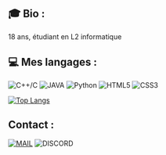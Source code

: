 
## 🎓 Bio :

18 ans, étudiant en L2 informatique

## 💻 Mes langages : 
![C++/C](https://img.shields.io/badge/-C++/C-1365FF?style=for-the-badge&logo=C%2B%2B&logoColor=white)
![JAVA](https://img.shields.io/badge/-JAVA-critical?style=for-the-badge&logo=Java&logoColor=white)
![Python](https://img.shields.io/badge/-Python-DBDB19?style=for-the-badge&logo=Python&logoColor=white)
![HTML5](https://img.shields.io/badge/-HTML5-FE6D02?style=for-the-badge&logo=HTML5&logoColor=white)
![CSS3](https://img.shields.io/badge/-CSS3-00DDD3?style=for-the-badge&logo=CSS3&logoColor=white)

[![Top Langs](https://github-readme-stats.vercel.app/api/top-langs/?username=Croo-Z)](https://github.com/anuraghazra/github-readme-stats)

## Contact :

[![MAIL](https://img.shields.io/badge/-MAIL-000000?style=for-the-badge&logo=Gmail&logoColor=white)](mailto:crez1908@gmail.com)
![DISCORD](https://img.shields.io/badge/-DISCORD-000000?style=for-the-badge&logo=Discord&logoColor=white)
